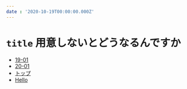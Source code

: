 ```yaml
---
date : '2020-10-19T00:00:00.000Z'
---
```


# `title` 用意しないとどうなるんですか

- [19-01](19-01)
- [20-01](./20-01)
- [トップ](/)
- [Hello](/hello)
